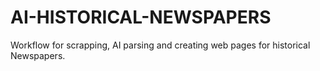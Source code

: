 # AI-HISTORICAL-NEWSPAPERS
Workflow for scrapping, AI parsing and creating web pages for historical Newspapers.
